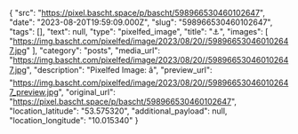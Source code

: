 {
  "src": "https://pixel.bascht.space/p/bascht/598966530460102647",
  "date": "2023-08-20T19:59:09.000Z",
  "slug": "598966530460102647",
  "tags": [],
  "text": null,
  "type": "pixelfed_image",
  "title": "⚓",
  "images": [
    "https://img.bascht.com/pixelfed/image/2023/08/20//598966530460102647.jpg"
  ],
  "category": "posts",
  "media_url": "https://img.bascht.com/pixelfed/image/2023/08/20//598966530460102647.jpg",
  "description": "Pixelfed Image: â",
  "preview_url": "https://img.bascht.com/pixelfed/image/2023/08/20//598966530460102647_preview.jpg",
  "original_url": "https://pixel.bascht.space/p/bascht/598966530460102647",
  "location_latitude": "53.575320",
  "additional_payload": null,
  "location_longitude": "10.015340"
}